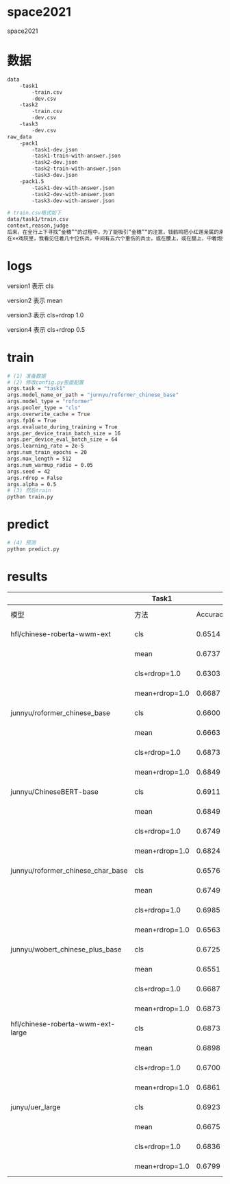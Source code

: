 # space2021
space2021



# 数据
```bash
data
    -task1
        -train.csv
        -dev.csv
    -task2
        -train.csv
        -dev.csv
    -task3
        -dev.csv
raw_data
    -pack1
        -task1-dev.json
        -task1-train-with-answer.json
        -task2-dev.json
        -task2-train-with-answer.json
        -task3-dev.json
    -pack1.5
        -task1-dev-with-answer.json
        -task2-dev-with-answer.json
        -task3-dev-with-answer.json

# train.csv格式如下
data/task1/train.csv
context,reason,judge
后来，在全行上下寻找“金穗”“的过程中，为了能吸引“金穗”“的注意，钱鹤鸣把小红莲亲属的来信和小红莲的照片贴到了办公室底的宣传栏上，看谁来取。他这时模模糊糊猜想可能是张培英。,空,0
在××戏院里，我看见住着几十位伤兵，中间有五六个重伤的兵士，或在腰上，或在腿上，中着炮弹；还有正在生病的。我们找他们的管事人，想商量一个办法，据说他安住在城下旅馆里。在戏院里的一角上，用两张椅子并起来，铺着一点稻草，一个面黄肌瘦的兵，裹着一条灰色的毯子，勉强撑起半截身子招呼我们，说他腿上受着重伤，而且又病了，睡在这儿冷得发抖，“能求你替我想想法子吗？”在他那双大而黑的眼睛里，带着失望与希求的神色，闪着晶莹的泪光。我们随即跑到医院里，请他们立刻教人去那儿检查，把重病的抬到医院里去。,空,0
```
# logs
version1 表示 cls

version2 表示 mean

version3 表示 cls+rdrop 1.0

version4 表示 cls+rdrop 0.5

# train
```bash
# (1) 准备数据
# (2) 修改config.py里面配置
args.task = "task1"
args.model_name_or_path = "junnyu/roformer_chinese_base"
args.model_type = "roformer"
args.pooler_type = "cls"
args.overwrite_cache = True
args.fp16 = True
args.evaluate_during_training = True
args.per_device_train_batch_size = 16
args.per_device_eval_batch_size = 64
args.learning_rate = 2e-5
args.num_train_epochs = 20
args.max_length = 512
args.num_warmup_radio = 0.05
args.seed = 42
args.rdrop = False
args.alpha = 0.5
# (3) 然后train
python train.py
```

# predict

```bash
# (4) 预测
python predict.py
```

# results

|                                   | Task1          |          |            | Task2          |          |            | Task3     |         |         |
|-----------------------------------|----------------|----------|------------|----------------|----------|------------|-----------|---------|---------|
| 模型                                | 方法             | Accuracy | best epoch | 方法             | Accuracy | best epoch | Precision | Recall  | F1      |
| hfl/chinese-roberta-wwm-ext       | cls            | 0.6514   | epoch 15   | cls            | 0.7476   | epoch 11   | 0.5847    | 0.3942  | 0.4709  |
|                                   | mean           | 0.6737   | epoch 10   | mean           | 0.7299   | epoch 12   | 0.5798    | 0.4401  | 0.5004  |
|                                   | cls+rdrop=1.0  | 0.6303   | epoch 10   | cls+rdrop=0.5  | 0.7524   | epoch 12   | 0.5717    | 0.3607  | 0.4424  |
|                                   | mean+rdrop=1.0 | 0.6687   | epoch 17   | mean+rdrop=0.5 | 0.7246   | epoch 9    | 0.5707    | 0.4443  | 0.4996  |
| junnyu/roformer_chinese_base      | cls            | 0.6600   | epoch 14   | cls            | 0.7768   | epoch 17   | 0.5857    | 0.4234  | 0.4915  |
|                                   | mean           | 0.6663   | epoch 10   | mean           | 0.7720   | epoch 16   | 0.6061    | 0.4694  | 0.5290  |
|                                   | cls+rdrop=1.0  | 0.6873   | epoch 7    | cls+rdrop=0.5  | 0.7514   | epoch 5    | 0.5830    | 0.4694  | 0.5201  |
|                                   | mean+rdrop=1.0 | 0.6849   | epoch 15   | mean+rdrop=0.5 | 0.7371   | epoch 8    | 0.6310    | 0.4930  | 0.5536  |
| junnyu/ChineseBERT-base           | cls            | 0.6911   | epoch 12   | cls            | 0.7486   | epoch 13   | 0.5828    | 0.4708  | 0.5208  |
|                                   | mean           | 0.6849   | epoch 12   | mean           | 0.7648   | epoch 4    | 0.6387    | 0.4777  | 0.5466  |
|                                   | cls+rdrop=1.0  | 0.6749   | epoch 16   | cls+rdrop=0.5  | 0.7658   | epoch 18   | 0.5891    | 0.4652  | 0.5198  |
|                                   | mean+rdrop=1.0 | 0.6824   | epoch 13   | mean+rdrop=0.5 | 0.7557   | epoch 16   | 0.6438    | 0.4833  | 0.5521  |
| junnyu/roformer_chinese_char_base | cls            | 0.6576   | epoch 8    | cls            | 0.7749   | epoch 10   | 0.6411    | 0.4081  | 0.4987  |
|                                   | mean           | 0.6749   | epoch 10   | mean           | 0.7778   | epoch 8    | 0.6039    | 0.4735  | 0.5308  |
|                                   | cls+rdrop=1.0  | 0.6985   | epoch 17   | cls+rdrop=0.5  | 0.7720   | epoch 16   | 0.5938    | 0.5070  | 0.5470  |
|                                   | mean+rdrop=1.0 | 0.6563   | epoch 11   | mean+rdrop=0.5 | 0.7754   | epoch 16   | 0.6098    | 0.4485  | 0.5169  |
| junnyu/wobert_chinese_plus_base   | cls            | 0.6725   | epoch 17   | cls            | 0.7409   | epoch 10   | 0.5930    | 0.4972  | 0.5409  |
|                                   | mean           | 0.6551   | epoch 16   | mean           | 0.7682   | epoch 7    | 0.5506    | 0.5000  | 0.5241  |
|                                   | cls+rdrop=1.0  | 0.6687   | epoch 6    | cls+rdrop=0.5  | 0.7500   | epoch 18   | 0.5707    | 0.4721  | 0.5168  |
|                                   | mean+rdrop=1.0 | 0.6873   | epoch 12   | mean+rdrop=0.5 | 0.7500   | epoch 19   | 0.5846    | 0.4666  | 0.5190  |
| hfl/chinese-roberta-wwm-ext-large | cls            | 0.6873   | epoch 5    | cls            | 0.7783   | epoch 19   | 0.6343    | 0.5460  | 0.5868  |
|                                   | mean           | 0.6898   | epoch 9    | mean           | 0.7725   | epoch 16   | 0.6305    | 0.5181  | 0.5688  |
|                                   | cls+rdrop=1.0  | 0.6700   | epoch 19   | cls+rdrop=0.5  | 0.7763   | epoch 9    | 0.5861    | 0.5167  | 0.5492  |
|                                   | mean+rdrop=1.0 | 0.6861   | epoch 12   | mean+rdrop=0.5 | 0.7749   | epoch 19   | 0.5867    | 0.5279  | 0.5557  |
| junyu/uer_large                   | cls            | 0.6923   | epoch 8    | cls            | 0.7969   | epoch 13   | 0.6104    | 0.4889  | 0.5429  |
|                                   | mean           | 0.6675   | epoch 12   | mean           | 0.7941   | epoch 14   | 0.5815    | 0.4471  | 0.5055  |
|                                   | cls+rdrop=1.0  | 0.6836   | epoch 13   | cls+rdrop=0.5  | 0.7854   | epoch 15   | 0.6057    | 0.5028  | 0.5495  |
|                                   | mean+rdrop=1.0 | 0.6799   | epoch 19   | mean+rdrop=0.5 | 0.7773   | epoch 7    | 0.5690    | 0.5627  | 0.5658  |